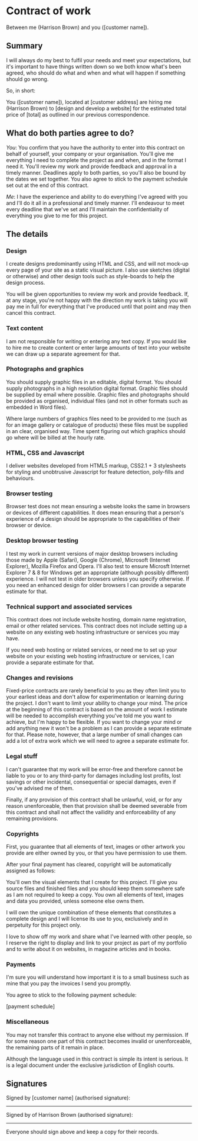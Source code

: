 # Contract of work

Between me (Harrison Brown) and you ([customer name]).

## Summary
I will always do my best to fulfil your needs and meet your expectations, but it's important to have things written down so we both know what's been agreed, who should do what and when and what will happen if something should go wrong.

So, in short:

You ([customer name]), located at [customer address] are hiring me (Harrison Brown) to [design and develop a website] for the estimated total price of [total] as outlined in our previous correspondence.

## What do both parties agree to do?
_You_: You confirm that you have the authority to enter into this contract on behalf of yourself, your company or your organisation. You'll give me everything I need to complete the project as and when, and in the format I need it. You'll review my work and provide feedback and approval in a timely manner. Deadlines apply to both parties, so you'll also be bound by the dates we set together. You also agree to stick to the payment schedule set out at the end of this contract.

_Me_: I have the experience and ability to do everything I've agreed with you and I'll do it all in a professional and timely manner. I'll endeavour to meet every deadline that we've set and I'll maintain the confidentiality of everything you give to me for this project.

## The details

### Design
I create designs predominantly using HTML and CSS, and will not mock-up every page of your site as a static visual picture. I also use sketches (digital or otherwise) and other design tools such as style-boards to help the design process.

You will be given opportunities to review my work and provide feedback. If, at any stage, you're not happy with the direction my work is taking you will pay me in full for everything that I've produced until that point and may then cancel this contract.

### Text content
I am not responsible for writing or entering any text copy. If you would like to hire me to create content or enter large amounts of text into your website we can draw up a separate agreement for that.

### Photographs and graphics
You should supply graphic files in an editable, digital format. You should supply photographs in a high resolution digital format. Graphic files should be supplied by email where possible. Graphic files and photographs should be provided as organised, individual files (and not in other formats such as embedded in Word files).

Where large numbers of graphics files need to be provided to me (such as for an image gallery or catalogue of products) these files must be supplied in an clear, organised way. Time spent figuring out which graphics should go where will be billed at the hourly rate.

### HTML, CSS and Javascript
I deliver websites developed from HTML5 markup, CSS2.1 + 3 stylesheets for styling and unobtrusive Javascript for feature detection, poly-fills and behaviours.

### Browser testing
Browser test does not mean ensuring a website looks the same in browsers or devices of different capabilities. It does mean ensuring that a person's experience of a design should be appropriate to the capabilities of their browser or device.

### Desktop browser testing
I test my work in current versions of major desktop browsers including those made by Apple (Safari), Google (Chrome), Microsoft (Internet Explorer), Mozilla Firefox and Opera. I'll also test to ensure Microsft Internet Explorer 7 & 8 for Windows get an appropriate (although possibly different) experience. I will not test in older browsers unless you specify otherwise. If you need an enhanced design for older browsers I can provide a separate estimate for that.

### Technical support and associated services
This contract does not include website hosting, domain name registration, email or other related services. This contract does not include setting up a website on any existing web hosting infrastructure or services you may have.

If you need web hosting or related services, or need me to set up your website on your existing web hosting infrastructure or services, I can provide a separate estimate for that.

### Changes and revisions
Fixed-price contracts are rarely beneficial to you as they often limit you to your earliest ideas and don't allow for experimentation or learning during the project. I don't want to limit your ability to change your mind. The price at the beginning of this contract is based on the amount of work I estimate will be needed to accomplish everything you've told me you want to achieve, but I'm happy to be flexible. If you want to change your mind or add anything new it won't be a problem as I can provide a separate estimate for that. Please note, however, that a large number of small changes can add a lot of extra work which we will need to agree a separate estimate for.

### Legal stuff
I can't guarantee that my work will be error-free and therefore cannot be liable to you or to any third-party for damages including lost profits, lost savings or other incidental, consequential or special damages, even if you've advised me of them. 

Finally, if any provision of this contract shall be unlawful, void, or for any reason unenforceable, then that provision shall be deemed severable from this contract and shall not affect the vailidity and enforceability of any remaining provisions.

### Copyrights
First, you guarantee that all elements of text, images or other artwork you provide are either owned by you, or that you have permission to use them.

After your final payment has cleared, copyright will be automatically assigned as follows:

You'll own the visual elements that I create for this project. I'll give you source files and finished files and you should keep them somewhere safe as I am not required to keep a copy. You own all elements of text, images and data you provided, unless someone else owns them.

I will own the unique combination of these elements that constitutes a complete design and I will license its use to you, exclusively and in perpetuity for this project only.

I love to show off my work and share what I've learned with other people, so I reserve the right to display and link to your project as part of my portfolio and to write about it on websites, in magazine articles and in books.

### Payments
I'm sure you will understand how important it is to a small business such as mine that you pay the invoices I send you promptly.

You agree to stick to the following payment schedule:

[payment schedule]

### Miscellaneous
You may not transfer this contract to anyone else without my permission. If for some reason one part of this contract becomes invalid or unenforceable, the remaining parts of it remain in place.

Although the language used in this contract is simple its intent is serious. It is a legal document under the exclusive jurisdiction of English courts.

## Signatures

Signed by [customer name] (authorised signature):

__________________________________________________

Signed by of Harrison Brown (authorised signature):

__________________________________________________

Everyone should sign above and keep a copy for their records.